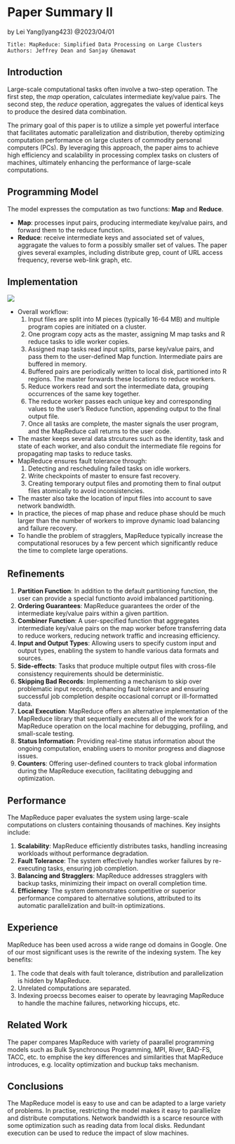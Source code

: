 # Paper Summary II

by Lei Yang(lyang423) @2023/04/01

```
Title: MapReduce: Simplified Data Processing on Large Clusters
Authors: Jeffrey Dean and Sanjay Ghemawat
```

## Introduction

Large-scale computational tasks often involve a two-step operation. The first step, the _map_ operation, calculates intermediate key/value pairs. The second step, the _reduce_ operation, aggregates the values of identical keys to produce the desired data combination. 

The primary goal of this paper is to utilize a simple yet powerful interface that facilitates automatic parallelization and distribution, thereby optimizing computation performance on large clusters of commodity personal computers (PCs). By leveraging this approach, the paper aims to achieve high efficiency and scalability in processing complex tasks on clusters of machines, ultimately enhancing the performance of large-scale computations.

## Programming Model

The model expresses the computation as two functions: **Map** and **Reduce**.
- **Map**: processes input pairs, producing intermediate key/value pairs, and forward them to the reduce function.
- **Reduce**: receive intermediate keys and associated set of values, aggragate the values to form a possibly smaller set of values.
The paper gives several examples, including distribute grep, count of URL access frequency, reverse web-link graph, etc.

## Implementation

![](https://i.imgur.com/BdYudrA.png)
- Overall workflow:
	1.  Input files are split into M pieces (typically 16-64 MB) and multiple program copies are initiated on a cluster.
	2.  One program copy acts as the master, assigning M map tasks and R reduce tasks to idle worker copies.
	3.  Assigned map tasks read input splits, parse key/value pairs, and pass them to the user-defined Map function. Intermediate pairs are buffered in memory.
	4.  Buffered pairs are periodically written to local disk, partitioned into R regions. The master forwards these locations to reduce workers.
	5.  Reduce workers read and sort the intermediate data, grouping occurrences of the same key together.
	6.  The reduce worker passes each unique key and corresponding values to the user’s Reduce function, appending output to the final output file.
	7.  Once all tasks are complete, the master signals the user program, and the MapReduce call returns to the user code.
- The master keeps several data strcutures such as the identity, task and state of each worker, and also conduit the intermediate file regoins for propagating map tasks to reduce tasks.
- MapReduce ensures fault tolerance through:
	1. Detecting and rescheduling failed tasks on idle workers.
	2. Write checkpoints of master to ensure fast recovery.
	3. Creating temporary output files and promoting them to final output files atomically to avoid inconsistencies.
- The master also take the location of input files into account to save network bandwidth.
- In practice, the pieces of map phase and reduce phase should be much larger than the number of workers to improve dynamic load balancing and failure recovery.
- To handle the problem of stragglers, MapReduce typically increase the computational resoruces by a few percent which significantly reduce the time to complete large operations.

## Reﬁnements

1.  **Partition Function**:  In addition to the default partitioning function, the user can provide a special functionto avoid imbalanced partitioning.
2. **Ordering Guarantees**: MapReduce guarantees the order of the intermediate key/value pairs within a given partition.
3.  **Combiner Function**: A user-specified function that aggregates intermediate key/value pairs on the map worker before transferring data to reduce workers, reducing network traffic and increasing efficiency.
4.  **Input and Output Types**: Allowing users to specify custom input and output types, enabling the system to handle various data formats and sources.
5. **Side-effects**: Tasks that produce multiple output ﬁles with cross-ﬁle consistency requirements should be deterministic.
6.  **Skipping Bad Records**: Implementing a mechanism to skip over problematic input records, enhancing fault tolerance and ensuring successful job completion despite occasional corrupt or ill-formatted data.
7. **Local Execution**: MapReduce offers an alternative implementation of the MapReduce library that sequentially executes all of the work for a MapReduce operation on the local machine for debugging, profiling, and small-scale testing.
8.  **Status Information**: Providing real-time status information about the ongoing computation, enabling users to monitor progress and diagnose issues.
9.  **Counters**: Offering user-defined counters to track global information during the MapReduce execution, facilitating debugging and optimization.

## Performance

The MapReduce paper evaluates the system using large-scale computations on clusters containing thousands of machines. Key insights include:

1.  **Scalability**: MapReduce efficiently distributes tasks, handling increasing workloads without performance degradation.
2.  **Fault Tolerance**: The system effectively handles worker failures by re-executing tasks, ensuring job completion.
3.  **Balancing and Stragglers**: MapReduce addresses stragglers with backup tasks, minimizing their impact on overall completion time.
4.  **Efficiency**: The system demonstrates competitive or superior performance compared to alternative solutions, attributed to its automatic parallelization and built-in optimizations.

## Experience

MapReduce has been used across a wide range od domains in Google. One of our most significant uses is the rewrite of the indexing system. The key benefits:

1. The code that deals with fault tolerance, distribution and parallelization is hidden by MapReduce.
2. Unrelated computations are separated.
3. Indexing proecss becomes eaiser to operate by leavraging MapReduce to handle the machine failures, networking hiccups, etc.

## Related Work

The paper compares MapReduce with variety of paarallel programming models such as Bulk Sysnchronous Programming, MPI, River, BAD-FS, TACC, etc. to emphise the key differences and similarities that MapReduce introduces, e.g. locality optimization and buckup taks mechanism.

## Conclusions

The MapReduce model is easy to use and can be adapted to a large variety of problems. In practise, restricting the model makes it easy to parallielize and distribute computations. Network bandwidth is a scarce resource with some optimization such as reading data from local disks. Redundant execution can be used to reduce the impact of slow machines.